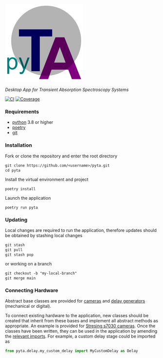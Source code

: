![Alt text](pyta/assets/icon.png?raw=true)

_Desktop App for Transient Absorption Spectroscopy Systems_

[![CI](https://github.com/davidbossanyi/pyta/actions/workflows/ci.yaml/badge.svg)](https://github.com/davidbossanyi/pyta/actions/workflows/ci.yaml)
[![Coverage](https://github.com/davidbossanyi/pyta/wiki/coverage.svg)](https://github.com/davidbossanyi/pyta/actions)

### Requirements
* [python](https://www.python.org/downloads/) 3.8 or higher
* [poetry](https://python-poetry.org/docs/#installation)
* [git](https://git-scm.com/)

### Installation
Fork or clone the repository and enter the root directory
```shell
git clone https://github.com/<username>/pyta.git
cd pyta
```

Install the virtual environment and project
```shell
poetry install
```

Launch the application
```shell
poetry run pyta
```

### Updating
Local changes are required to run the application, therefore updates should be obtained by stashing local changes
```shell
git stash
git pull
git stash pop
```
or working on a branch
```shell
git checkout -b "my-local-branch"
git merge main
```

### Connecting Hardware
Abstract base classes are provided for [cameras](pyta/camera/base.py) and [delay generators](pyta/delay/base.py) (mechanical or digital).

To connect existing hardware to the application, new classes should be created that inherit from these bases and implement all abstract methods as appropriate. An example is provided for [Stresing s7030 cameras](pyta/camera/stresing.py). Once the classes have been written, they can be used in the application by amending the [relevant imports](pyta/main.py#L16). For example, a custom delay stage could be imported as
```python
from pyta.delay.my_custom_delay import MyCustomDelay as Delay
```
